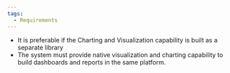 ```yaml
---
tags:
  - Requirements
---
```

- It is preferable if the Charting and Visualization capability is built as a separate library
- The system must provide native visualization and charting capability to build dashboards and reports in the same platform.
